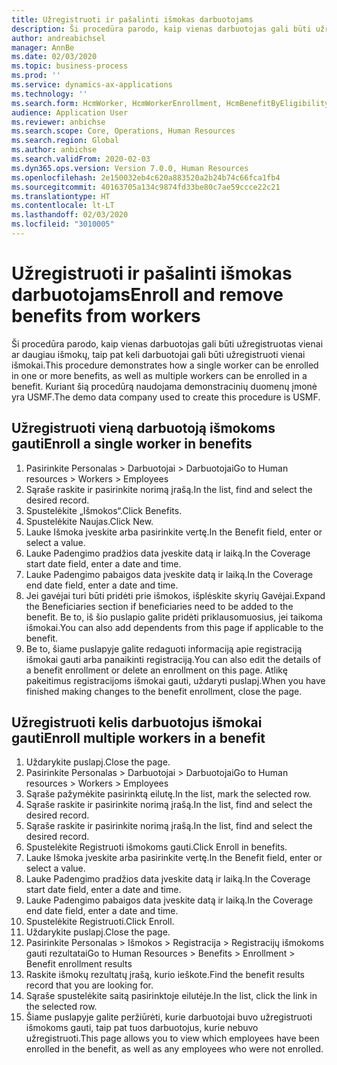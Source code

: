```yaml
---
title: Užregistruoti ir pašalinti išmokas darbuotojams
description: Ši procedūra parodo, kaip vienas darbuotojas gali būti užregistruotas vienai ar daugiau išmokų, taip pat keli darbuotojai gali būti užregistruoti vienai išmokai.
author: andreabichsel
manager: AnnBe
ms.date: 02/03/2020
ms.topic: business-process
ms.prod: ''
ms.service: dynamics-ax-applications
ms.technology: ''
ms.search.form: HcmWorker, HcmWorkerEnrollment, HcmBenefitByEligibilityLookup, HcmMassBenefitEnrollment, HcmBenefitLookup, HcmMassBenefitEnrollmentResults
audience: Application User
ms.reviewer: anbichse
ms.search.scope: Core, Operations, Human Resources
ms.search.region: Global
ms.author: anbichse
ms.search.validFrom: 2020-02-03
ms.dyn365.ops.version: Version 7.0.0, Human Resources
ms.openlocfilehash: 2e150032eb4c620a883520a2b24b74c66fca1fb4
ms.sourcegitcommit: 40163705a134c9874fd33be80c7ae59ccce22c21
ms.translationtype: HT
ms.contentlocale: lt-LT
ms.lasthandoff: 02/03/2020
ms.locfileid: "3010005"
---
```

# <a name="enroll-and-remove-benefits-from-workers"></a><span data-ttu-id="3eb74-103">Užregistruoti ir pašalinti išmokas darbuotojams</span><span class="sxs-lookup"><span data-stu-id="3eb74-103">Enroll and remove benefits from workers</span></span>



<span data-ttu-id="3eb74-104">Ši procedūra parodo, kaip vienas darbuotojas gali būti užregistruotas vienai ar daugiau išmokų, taip pat keli darbuotojai gali būti užregistruoti vienai išmokai.</span><span class="sxs-lookup"><span data-stu-id="3eb74-104">This procedure demonstrates how a single worker can be enrolled in one or more benefits, as well as multiple workers can be enrolled in a benefit.</span></span> <span data-ttu-id="3eb74-105">Kuriant šią procedūrą naudojama demonstracinių duomenų įmonė yra USMF.</span><span class="sxs-lookup"><span data-stu-id="3eb74-105">The demo data company used to create this procedure is USMF.</span></span>


## <a name="enroll-a-single-worker-in-benefits"></a><span data-ttu-id="3eb74-106">Užregistruoti vieną darbuotoją išmokoms gauti</span><span class="sxs-lookup"><span data-stu-id="3eb74-106">Enroll a single worker in benefits</span></span>
1. <span data-ttu-id="3eb74-107">Pasirinkite Personalas > Darbuotojai > Darbuotojai</span><span class="sxs-lookup"><span data-stu-id="3eb74-107">Go to Human resources > Workers > Employees</span></span>
2. <span data-ttu-id="3eb74-108">Sąraše raskite ir pasirinkite norimą įrašą.</span><span class="sxs-lookup"><span data-stu-id="3eb74-108">In the list, find and select the desired record.</span></span>
3. <span data-ttu-id="3eb74-109">Spustelėkite „Išmokos“.</span><span class="sxs-lookup"><span data-stu-id="3eb74-109">Click Benefits.</span></span>
4. <span data-ttu-id="3eb74-110">Spustelėkite Naujas.</span><span class="sxs-lookup"><span data-stu-id="3eb74-110">Click New.</span></span>
5. <span data-ttu-id="3eb74-111">Lauke Išmoka įveskite arba pasirinkite vertę.</span><span class="sxs-lookup"><span data-stu-id="3eb74-111">In the Benefit field, enter or select a value.</span></span>
6. <span data-ttu-id="3eb74-112">Lauke Padengimo pradžios data įveskite datą ir laiką.</span><span class="sxs-lookup"><span data-stu-id="3eb74-112">In the Coverage start date field, enter a date and time.</span></span>
7. <span data-ttu-id="3eb74-113">Lauke Padengimo pabaigos data įveskite datą ir laiką.</span><span class="sxs-lookup"><span data-stu-id="3eb74-113">In the Coverage end date field, enter a date and time.</span></span>
8. <span data-ttu-id="3eb74-114">Jei gavėjai turi būti pridėti prie išmokos, išplėskite skyrių Gavėjai.</span><span class="sxs-lookup"><span data-stu-id="3eb74-114">Expand the Beneficiaries section if beneficiaries need to be added to the benefit.</span></span> <span data-ttu-id="3eb74-115">Be to, iš šio puslapio galite pridėti priklausomuosius, jei taikoma išmokai.</span><span class="sxs-lookup"><span data-stu-id="3eb74-115">You can also add dependents from this page if applicable to the benefit.</span></span>
9. <span data-ttu-id="3eb74-116">Be to, šiame puslapyje galite redaguoti informaciją apie registraciją išmokai gauti arba panaikinti registraciją.</span><span class="sxs-lookup"><span data-stu-id="3eb74-116">You can also edit the details of a benefit enrollment or delete an enrollment on this page.</span></span> <span data-ttu-id="3eb74-117">Atlikę pakeitimus registracijoms išmokai gauti, uždaryti puslapį.</span><span class="sxs-lookup"><span data-stu-id="3eb74-117">When you have finished making changes to the benefit enrollment, close the page.</span></span>

## <a name="enroll-multiple-workers-in-a-benefit"></a><span data-ttu-id="3eb74-118">Užregistruoti kelis darbuotojus išmokai gauti</span><span class="sxs-lookup"><span data-stu-id="3eb74-118">Enroll multiple workers in a benefit</span></span>
1. <span data-ttu-id="3eb74-119">Uždarykite puslapį.</span><span class="sxs-lookup"><span data-stu-id="3eb74-119">Close the page.</span></span>
2. <span data-ttu-id="3eb74-120">Pasirinkite Personalas > Darbuotojai > Darbuotojai</span><span class="sxs-lookup"><span data-stu-id="3eb74-120">Go to Human resources > Workers > Employees</span></span>
3. <span data-ttu-id="3eb74-121">Sąraše pažymėkite pasirinktą eilutę.</span><span class="sxs-lookup"><span data-stu-id="3eb74-121">In the list, mark the selected row.</span></span>
4. <span data-ttu-id="3eb74-122">Sąraše raskite ir pasirinkite norimą įrašą.</span><span class="sxs-lookup"><span data-stu-id="3eb74-122">In the list, find and select the desired record.</span></span>
5. <span data-ttu-id="3eb74-123">Sąraše raskite ir pasirinkite norimą įrašą.</span><span class="sxs-lookup"><span data-stu-id="3eb74-123">In the list, find and select the desired record.</span></span>
6. <span data-ttu-id="3eb74-124">Spustelėkite Registruoti išmokoms gauti.</span><span class="sxs-lookup"><span data-stu-id="3eb74-124">Click Enroll in benefits.</span></span>
7. <span data-ttu-id="3eb74-125">Lauke Išmoka įveskite arba pasirinkite vertę.</span><span class="sxs-lookup"><span data-stu-id="3eb74-125">In the Benefit field, enter or select a value.</span></span>
8. <span data-ttu-id="3eb74-126">Lauke Padengimo pradžios data įveskite datą ir laiką.</span><span class="sxs-lookup"><span data-stu-id="3eb74-126">In the Coverage start date field, enter a date and time.</span></span>
9. <span data-ttu-id="3eb74-127">Lauke Padengimo pabaigos data įveskite datą ir laiką.</span><span class="sxs-lookup"><span data-stu-id="3eb74-127">In the Coverage end date field, enter a date and time.</span></span>
10. <span data-ttu-id="3eb74-128">Spustelėkite Registruoti.</span><span class="sxs-lookup"><span data-stu-id="3eb74-128">Click Enroll.</span></span>
11. <span data-ttu-id="3eb74-129">Uždarykite puslapį.</span><span class="sxs-lookup"><span data-stu-id="3eb74-129">Close the page.</span></span>
12. <span data-ttu-id="3eb74-130">Pasirinkite Personalas > Išmokos > Registracija > Registracijų išmokoms gauti rezultatai</span><span class="sxs-lookup"><span data-stu-id="3eb74-130">Go to Human Resources > Benefits > Enrollment > Benefit enrollment results</span></span>
13. <span data-ttu-id="3eb74-131">Raskite išmokų rezultatų įrašą, kurio ieškote.</span><span class="sxs-lookup"><span data-stu-id="3eb74-131">Find the benefit results record that you are looking for.</span></span>
14. <span data-ttu-id="3eb74-132">Sąraše spustelėkite saitą pasirinktoje eilutėje.</span><span class="sxs-lookup"><span data-stu-id="3eb74-132">In the list, click the link in the selected row.</span></span>
15. <span data-ttu-id="3eb74-133">Šiame puslapyje galite peržiūrėti, kurie darbuotojai buvo užregistruoti išmokoms gauti, taip pat tuos darbuotojus, kurie nebuvo užregistruoti.</span><span class="sxs-lookup"><span data-stu-id="3eb74-133">This page allows you to view which employees have been enrolled in the benefit, as well as any employees who were not enrolled.</span></span>

